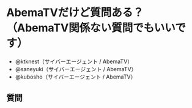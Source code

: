 # AbemaTVだけど質問ある？（AbemaTV関係ない質問でもいいです）

- @ktknest（サイバーエージェント / AbemaTV）
- @saneyuki（サイバーエージェント / AbemaTV）
- @kubosho（サイバーエージェント / AbemaTV）

## 質問

